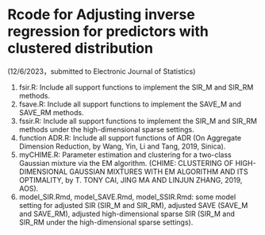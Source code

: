 # Rcode for Adjusting inverse regression for predictors with clustered distribution
  (12/6/2023，submitted to Electronic Journal of Statistics)
1. fsir.R: Include all support functions to implement the SIR_M and SIR_RM methods.
2. fsave.R: Include all support functions to implement the SAVE_M and SAVE_RM methods.
3. fssir.R: Include all support functions to implement the SIR_M and SIR_RM methods under the high-dimensional sparse settings.
4. function ADR.R: Include all support functions of ADR (On Aggregate Dimension Reduction, by Wang, Yin, Li and Tang, 2019, Sinica).
5. myCHIME.R: Parameter estimation and clustering for a two-class Gaussian mixture via the EM algorithm. (CHIME: CLUSTERING OF HIGH-   
   DIMENSIONAL GAUSSIAN MIXTURES WITH EM ALGORITHM AND ITS OPTIMALITY, by T. TONY CAI, JING MA AND LINJUN ZHANG, 2019, AOS).       
6. model_SIR.Rmd, model_SAVE.Rmd, model_SSIR.Rmd: some model setting for adjusted SIR (SIR_M and SIR_RM), adjusted SAVE (SAVE_M and SAVE_RM), adjusted high-dimensional sparse SIR (SIR_M      and SIR_RM under the high-dimensional sparse settings).
